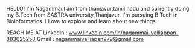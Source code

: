 HELLO!
I'm Nagammai.I am from thanjavur,tamil nadu 
and currently doing my B.Tech from SASTRA university,Thanjavur.
I'm pursuing B.Tech in Bioinformatics.
I Love to explore and learn about new things.

REACH ME AT
 LinkedIn :
          www.linkedin.com/in/nagammai-valliappan-883625258
 Gmail :
          nagammaivalliapan279@gmail.com
